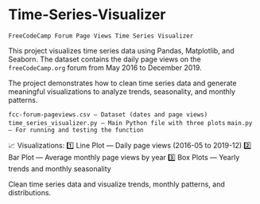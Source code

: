 # Time-Series-Visualizer
    FreeCodeCamp Forum Page Views Time Series Visualizer
    
  This project visualizes time series data using Pandas, Matplotlib, and Seaborn.
The dataset contains the daily page views on the ```freeCodeCamp.org``` forum from May 2016 to December 2019.

The project demonstrates how to clean time series data and generate meaningful 
visualizations to analyze trends, seasonality, and monthly patterns.

```fcc-forum-pageviews.csv — Dataset (dates and page views)```
```time_series_visualizer.py — Main Python file with three plots```
```main.py — For running and testing the function```

📈 Visualizations:
1️⃣ Line Plot — Daily page views (2016-05 to 2019-12)
2️⃣ Bar Plot — Average monthly page views by year
3️⃣ Box Plots — Yearly trends and monthly seasonality

Clean time series data and visualize trends, monthly patterns, and distributions.
